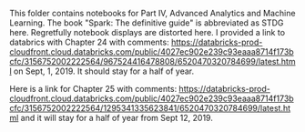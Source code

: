 This folder contains notebooks for Part IV, Advanced Analytics and Machine Learning. The book "Spark: The definitive guide" is abbreviated as STDG here.
Regretfully notebook displays are distorted here. I provided a link to databrics with Chapter 24 with comments: https://databricks-prod-cloudfront.cloud.databricks.com/public/4027ec902e239c93eaaa8714f173bcfc/3156752002222564/967524416478808/6520470320784699/latest.html on Sept, 1, 2019. It should stay for a half of year.

Here is a link for Chapter 25 with comments: https://databricks-prod-cloudfront.cloud.databricks.com/public/4027ec902e239c93eaaa8714f173bcfc/3156752002222564/1295341335623841/6520470320784699/latest.html and it will stay for a half of year from Sept 12, 2019.

